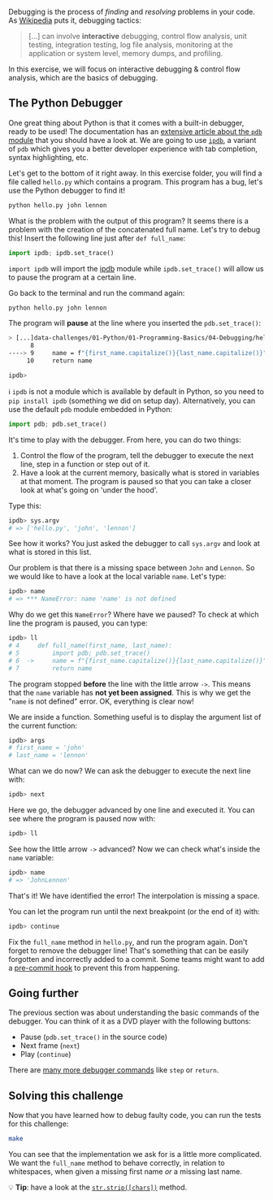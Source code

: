 Debugging is the process of _finding_ and _resolving_ problems in your code. As [Wikipedia](https://en.wikipedia.org/wiki/Debugging) puts it, debugging tactics:

> [...] can involve **interactive** debugging, control flow analysis, unit testing, integration testing, log file analysis, monitoring at the application or system level, memory dumps, and profiling.

In this exercise, we will focus on interactive debugging & control flow analysis, which are the basics of debugging.

## The Python Debugger

One great thing about Python is that it comes with a built-in debugger, ready to be used! The documentation has an [extensive article about the `pdb` module](https://docs.python.org/3/library/pdb.html) that you should have a look at. We are going to use [`ipdb`](https://pypi.org/project/ipdb/), a variant of `pdb` which gives you a better developer experience with tab completion, syntax highlighting, etc.

Let's get to the bottom of it right away. In this exercise folder, you will find a file called `hello.py` which contains a program. This program has a bug, let's use the Python debugger to find it!

```bash
python hello.py john lennon
```

What is the problem with the output of this program? It seems there is a problem with the creation of the concatenated full name. Let's try to debug this! Insert the following line just after `def full_name`:

```python
import ipdb; ipdb.set_trace()
```

`import ipdb` will import the [ipdb](https://pypi.org/project/ipdb/) module while `ipdb.set_trace()` will allow us to pause the program at a certain line.

Go back to the terminal and run the command again:

```bash
python hello.py john lennon
```

The program will **pause** at the line where you inserted the `pdb.set_trace()`:

```bash
> [...]data-challenges/01-Python/01-Programming-Basics/04-Debugging/hello.py(9)full_name()
      8
----> 9     name = f"{first_name.capitalize()}{last_name.capitalize()}"
     10     return name

ipdb>
```

ℹ️ `ipdb` is not a module which is available by default in Python, so you need to `pip install ipdb` (something we did on setup day). Alternatively, you can use the default `pdb` module embedded in Python:

```python
import pdb; pdb.set_trace()
```

It's time to play with the debugger. From here, you can do two things:

1. Control the flow of the program, tell the debugger to execute the next line, step in a function or step out of it.
2. Have a look at the current memory, basically what is stored in variables at that moment. The program is paused so that you can take a closer look at what's going on 'under the hood'.

Type this:

```bash
ipdb> sys.argv
# => ['hello.py', 'john', 'lennon']
```

See how it works? You just asked the debugger to call `sys.argv` and look at what is stored in this list.

Our problem is that there is a missing space between `John` and `Lennon`. So we would like to have a look at the local variable `name`. Let's type:

```bash
ipdb> name
# => *** NameError: name 'name' is not defined
```

Why do we get this `NameError`? Where have we paused? To check at which line the program is paused, you can type:

```bash
ipdb> ll
# 4     def full_name(first_name, last_name):
# 5         import pdb; pdb.set_trace()
# 6  ->     name = f"{first_name.capitalize()}{last_name.capitalize()}"
# 7         return name
```

The program stopped **before** the line with the little arrow `->`. This means that the `name` variable has **not yet been assigned**. This is why we get the "`name` is not defined" error. OK, everything is clear now!

We are inside a function. Something useful is to display the argument list of the current function:

```bash
ipdb> args
# first_name = 'john'
# last_name = 'lennon'
```

What can we do now? We can ask the debugger to execute the next line with:

```bash
ipdb> next
```

Here we go, the debugger advanced by one line and executed it. You can see where the program is paused now with:

```bash
ipdb> ll
```

See how the little arrow `->` advanced? Now we can check what's inside the `name` variable:

```bash
ipdb> name
# => 'JohnLennon'
```

That's it! We have identified the error! The interpolation is missing a space.

You can let the program run until the next breakpoint (or the end of it) with:

```bash
ipdb> continue
```

Fix the `full_name` method in `hello.py`, and run the program again. Don't forget to remove the debugger line! That's something that can be easily forgotten and incorrectly added to a commit. Some teams might want to add a [pre-commit hook](http://blog.keul.it/2013/11/no-more-pdbsettrace-committed-git-pre.html) to prevent this from happening.

## Going further

The previous section was about understanding the basic commands of the debugger. You can think of it as a DVD player with the following buttons:

- Pause (`pdb.set_trace()` in the source code)
- Next frame (`next`)
- Play (`continue`)

There are [many more debugger commands](https://docs.python.org/3/library/pdb.html#debugger-commands) like `step` or `return`.

## Solving this challenge

Now that you have learned how to debug faulty code, you can run the tests for this challenge:

```bash
make
```

You can see that the implementation we ask for is a little more complicated. We want the `full_name` method to behave correctly, in relation to whitespaces, when given a missing first name _or_ a missing last name.

 💡 **Tip**: have a look at the [`str.strip([chars])`](https://docs.python.org/3.7/library/stdtypes.html?highlight=strip#str.strip) method.
